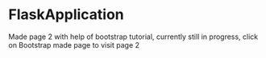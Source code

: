 # FlaskApplication
 Made page 2 with help of bootstrap tutorial, currently still in progress, click on Bootstrap made page to visit page 2